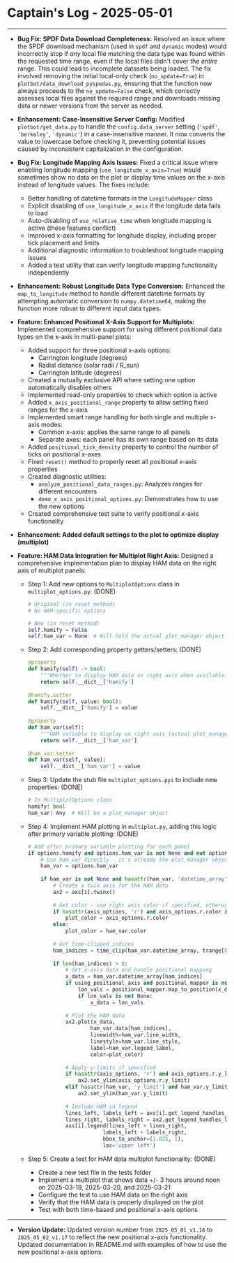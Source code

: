 # Captain's Log - 2025-05-01

---

*   **Bug Fix: SPDF Data Download Completeness:** Resolved an issue where the SPDF download mechanism (used in `spdf` and `dynamic` modes) would incorrectly stop if *any* local file matching the data type was found within the requested time range, even if the local files didn't cover the *entire* range. This could lead to incomplete datasets being loaded. The fix involved removing the initial local-only check (`no_update=True`) in `plotbot/data_download_pyspedas.py`, ensuring that the function now always proceeds to the `no_update=False` check, which correctly assesses local files against the required range and downloads missing data or newer versions from the server as needed. 

*   **Enhancement: Case-Insensitive Server Config:** Modified `plotbot/get_data.py` to handle the `config.data_server` setting (`'spdf'`, `'berkeley'`, `'dynamic'`) in a case-insensitive manner. It now converts the value to lowercase before checking it, preventing potential issues caused by inconsistent capitalization in the configuration. 

*   **Bug Fix: Longitude Mapping Axis Issues:** Fixed a critical issue where enabling longitude mapping (`use_longitude_x_axis=True`) would sometimes show no data on the plot or display time values on the x-axis instead of longitude values. The fixes include:
    * Better handling of datetime formats in the `LongitudeMapper` class
    * Explicit disabling of `use_longitude_x_axis` if the longitude data fails to load
    * Auto-disabling of `use_relative_time` when longitude mapping is active (these features conflict)
    * Improved x-axis formatting for longitude display, including proper tick placement and limits
    * Additional diagnostic information to troubleshoot longitude mapping issues
    * Added a test utility that can verify longitude mapping functionality independently

*   **Enhancement: Robust Longitude Data Type Conversion:** Enhanced the `map_to_longitude` method to handle different datetime formats by attempting automatic conversion to `numpy.datetime64`, making the function more robust to different input data types.

*   **Feature: Enhanced Positional X-Axis Support for Multiplots:** Implemented comprehensive support for using different positional data types on the x-axis in multi-panel plots:
    * Added support for three positional x-axis options: 
      * Carrington longitude (degrees)
      * Radial distance (solar radii / R_sun)
      * Carrington latitude (degrees)
    * Created a mutually exclusive API where setting one option automatically disables others
    * Implemented read-only properties to check which option is active
    * Added `x_axis_positional_range` property to allow setting fixed ranges for the x-axis
    * Implemented smart range handling for both single and multiple x-axis modes:
      * Common x-axis: applies the same range to all panels 
      * Separate axes: each panel has its own range based on its data
    * Added `positional_tick_density` property to control the number of ticks on positional x-axes
    * Fixed `reset()` method to properly reset all positional x-axis properties
    * Created diagnostic utilities:
      * `analyze_positional_data_ranges.py`: Analyzes ranges for different encounters
      * `demo_x_axis_positional_options.py`: Demonstrates how to use the new options
    * Created comprehensive test suite to verify positional x-axis functionality

*   **Enhancement: Added default settings to the plot to optimize display (multiplot)**

*   **Feature: HAM Data Integration for Multiplot Right Axis:** Designed a comprehensive implementation plan to display HAM data on the right axis of multiplot panels:
    * Step 1: Add new options to `MultiplotOptions` class in `multiplot_options.py`: (DONE)
      ```python
      # Original (in reset method)
      # No HAM-specific options
      
      # New (in reset method)
      self.hamify = False
      self.ham_var = None  # Will hold the actual plot_manager object
      ```
    
    * Step 2: Add corresponding property getters/setters: (DONE)
      ```python
      @property
      def hamify(self) -> bool:
          """Whether to display HAM data on right axis when available."""
          return self.__dict__['hamify']
          
      @hamify.setter
      def hamify(self, value: bool):
          self.__dict__['hamify'] = value
          
      @property
      def ham_var(self):
          """HAM variable to display on right axis (actual plot_manager object)."""
          return self.__dict__['ham_var']
          
      @ham_var.setter
      def ham_var(self, value):
          self.__dict__['ham_var'] = value
      ```
    
    * Step 3: Update the stub file `multiplot_options.pyi` to include new properties: (DONE)
      ```python
      # In MultiplotOptions class
      hamify: bool
      ham_var: Any  # Will be a plot_manager object
      ```
    
    * Step 4: Implement HAM plotting in `multiplot.py`, adding this logic after primary variable plotting: (DONE)
      ```python
      # Add after primary variable plotting for each panel
      if options.hamify and options.ham_var is not None and not options.second_variable_on_right_axis:
          # Use ham_var directly - it's already the plot_manager object
          ham_var = options.ham_var
          
          if ham_var is not None and hasattr(ham_var, 'datetime_array') and ham_var.datetime_array is not None:
              # Create a twin axis for the HAM data
              ax2 = axs[i].twinx()
              
              # Get color - use right axis color if specified, otherwise use ham_var's color
              if hasattr(axis_options, 'r') and axis_options.r.color is not None:
                  plot_color = axis_options.r.color
              else:
                  plot_color = ham_var.color
                  
              # Get time-clipped indices
              ham_indices = time_clip(ham_var.datetime_array, trange[0], trange[1])
              
              if len(ham_indices) > 0:
                  # Get x-axis data and handle positional mapping
                  x_data = ham_var.datetime_array[ham_indices]
                  if using_positional_axis and positional_mapper is not None:
                      lon_vals = positional_mapper.map_to_position(x_data, data_type)
                      if lon_vals is not None:
                          x_data = lon_vals
                  
                  # Plot the HAM data
                  ax2.plot(x_data, 
                          ham_var.data[ham_indices],
                          linewidth=ham_var.line_width,
                          linestyle=ham_var.line_style,
                          label=ham_var.legend_label,
                          color=plot_color)
                  
                  # Apply y-limits if specified
                  if hasattr(axis_options, 'r') and axis_options.r.y_limit is not None:
                      ax2.set_ylim(axis_options.r.y_limit)
                  elif hasattr(ham_var, 'y_limit') and ham_var.y_limit:
                      ax2.set_ylim(ham_var.y_limit)
                      
                  # Include HAM in legend
                  lines_left, labels_left = axs[i].get_legend_handles_labels()
                  lines_right, labels_right = ax2.get_legend_handles_labels()
                  axs[i].legend(lines_left + lines_right, 
                              labels_left + labels_right,
                              bbox_to_anchor=(1.025, 1),
                              loc='upper left')
      ```
    
    * Step 5: Create a test for HAM data multiplot functionality: (DONE)
      * Create a new test file in the tests folder
      * Implement a multiplot that shows data +/- 3 hours around noon on 2025-03-19, 2025-03-20, and 2025-03-21
      * Configure the test to use HAM data on the right axis
      * Verify that the HAM data is properly displayed on the plot
      * Test with both time-based and positional x-axis options

---

*   **Version Update:** Updated version number from `2025_05_01_v1.16` to `2025_05_02_v1.17` to reflect the new positional x-axis functionality. Updated documentation in README.md with examples of how to use the new positional x-axis options.